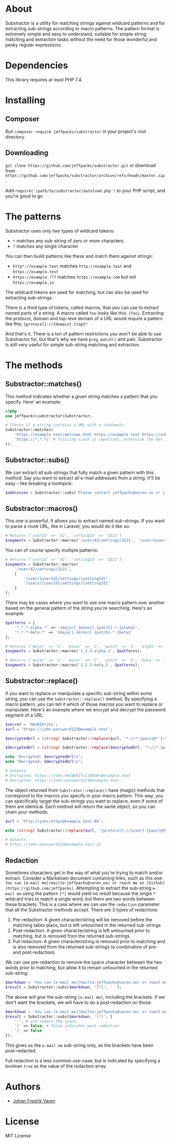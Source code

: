 # About
Substractor is a utility for matching strings against wildcard patterns and for extracting sub-strings according to macro patterns. The pattern format is extremely simple and easy to understand, suitable for simple string matching and extraction tasks without the need for those wonderful and pesky regular expressions. 

# Dependencies
This library requires at least PHP 7.4.

# Installing

## Composer
Run `composer require jeffpacks/substractor` in your project's root directory.

## Downloading
`git clone https://github.com/jeffpacks/substractor.git` or download from `https://github.com/jeffpacks/substractor/archive/refs/heads/master.zip`.

Add `require('/path/to/substractor/autoload.php')` to your PHP script, and you're good to go. 

# The patterns
Substractor uses only two types of wildcard tokens:
- `*` matches any sub-string of zero or more characters
- `?` matches any single character

You can then build patterns like these and match them against strings:
- `http*://example.test` matches `http://example.test` and `https://example.test`
- `https://example.???` matches `https://example.com` but not `https://example.io`

The wildcard tokens are used for matching, but can also be used for extracting sub-strings.

There is a third type of tokens, called macros, that you can use to extract named parts of a string. A macro called `foo` looks like this: `{foo}`. Extracting the protocol, domain and top-leve domain of a URL would require a pattern like this: `{protocol}://{domain}.{top}*`

And that's it. There is a ton of pattern restrictions you won't be able to use Substractor for, but that's why we have `preg_match()` and pals. Substractor is still very useful for simple sub-string matching and extraction.

# The methods

## Substractor::matches()
This method indicates whether a given string matches a pattern that you specify. Here' an example:

```php
<?php
use jeffpacks\substractor\Substractor;

# Checks if a string contains a URL with a subdomain
Substractor::matches(
    'https://example.test/welcome.html https://example.test https://sub.example.test/index.html',
    'https://*.*.*/' # Trailing slash is important, otherwise the dot in welcome.html would count
));
```

## Substractor::subs()
We can extract all sub-strings that fully match a given pattern with this method. Say you want to extract all e-mail addresses from a string. It'll be easy – like breaking a toothpick:
```php
$addresses = Substractor::subs('Please contact jeffpacks@varen.no or jfvaren@gmail.com for more info', '*@*.*');
```

## Substractor::macros()
This one is powerful. It allows you to extract named sub-strings. If you want to parse a route URL, like in Laravel, you would do it like so:
```php
# Returns ['userId' => '42', 'settingId' => '3221']
$segments = Substractor::macros('/user/42/settings/3221', '/user/{userId}/settings/{settingId}');
```

You can of course specify multiple patterns:
```php
# Returns ['userId' => '42', 'settingId' => '3221']
$segments = Substractor::macros(
    '/user/42/settings/3221',
    [
        '/user/{userId}/settings/{settingId}'
        '/users/{userId}/settings/{settingId}'
    ]
);
```

There may be cases where you want to use one macro pattern over another based on the general pattern of the string you're searching. Here's an example:
```php
$patterns = [
    '*.*.*-alpha.*' => '{major}.{minor}.{patch}-*.{alpha}',
    '*.*.*-beta.*' => '{major}.{minor}.{patch}-*.{beta}'
];

# Returns ['major' => '1', 'minor' => '2', 'patch' => '3', 'alpha' => '1']
$segments = Substractor::macros('1.2.3-alpha.1', $patterns);

# Returns ['major' => '1', 'minor' => '2', 'patch' => '3', 'beta' => '1']
$segments = Substractor::macros('1.2.3-beta.1', $patterns);
```

## Substractor::replace()
If you want to replace or manipulate a specific sub-string within some string, you can use the `Substractor::replace()` method. By specifying a macro pattern, you can tell it which of those macros you want to replace or manipulate. Here's an example where we encrypt and decrypt the password segment of a URL:

```php
$secret = 'OQvBIbYzkz';
$url = 'https://john:password123@example.test';

$encryptedUrl = (string) Substractor::replace($url, '*://*:{pass}@*')->pass(fn($password) => openssl_encrypt($password, 'AES-128-CTR', $secret, 0, '1234567891011121'));

$decryptedUrl = (string) Substractor::replace($encryptedUrl, '*://*:{pass}@*')->pass(fn($password) => openssl_decrypt($password, 'AES-128-CTR', $secret, 0, '1234567891011121'));

echo "Encrypted: $encryptedUrl\n";
echo "Decrypted: $decryptedUrl\n";

# Outputs:
# Encrypted: https://john:emIdK6ITultd0S0=@example.test
# Decrypted: https://john:password123@example.test
```

The object returned from `Substrator::replace()` have (magic) methods that correspond to the macros you specify in your macro pattern. This way, you can specifically target the sub-strings you want to replace, even if some of them are identical. Each method will return the same object, so you can chain your methods:

```php
$url = 'http://john:https@example.test:80';

echo (string) Substractor::replace($url, '{protocol}://{user}:{pass}@{host}:{port}')->protocol('https')->port('22');

# Outputs:
# https://john:password123@example.test:22
```

## Redaction
Sometimes characters get in the way of what you're trying to match and/or extract. Consider a Markdown document containing links, such as this one: `You can [e-mail me](mailto:jeffpacks@varen.no) or reach me on [Github](https://github.com/jeffpacks)`. Attempting to extract the sub-string `e-mail me` using the pattern `[*]` would yield no result because the single `*` wildcard tries to match a single word, but there are two words between these brackets. This is a case where we can use the `redaction` parameter that all the Substractor methods accept. There are 3 types of redactions:
1. Pre-redaction: A given character/string will be removed before the matching takes place, but is left untouched in the returned sub-strings
2. Post-redaction: A given character/string is left untouched prior to matching, but is removed from the returned sub-strings
3. Full redaction: A given character/string is removed prior to matching and is also removed from the returned sub-strings (a combination of pre- and post-redaction).

We can use pre-redaction to remove the space character between the two words prior to matching, but allow it to remain untouched in the returned sub-string:
```php
$markdown = 'You can [e-mail me](mailto:jeffpacks@varen.no) or reach me on [Github](https://github.com/jeffpacks)';
$result = Substractor::subs($markdown, '[*]', ' ');
```
The above will give the sub-string `[e-mail me]`, including the brackets. If we don't want the brackets, we will have to do a post-redaction on those:
```php
$markdown = 'You can [e-mail me](mailto:jeffpacks@varen.no) or reach me on [Github](https://github.com/jeffpacks)';
$result = Substractor::subs($markdown, '[*]', [
    ' ', # pre-redact the space
    '[' => false, # false indicates post-redaction 
    ']' => false
]);
```
This gives us the `e-mail me` sub-string only, as the brackets have been post-redacted.

Full redaction is a less common use-case, but is indicated by specifying a boolean `true` as the value of the redaction array.

# Authors
* [Johan Fredrik Varen](mailto:jeffpacks@varen.no)

# License
MIT License
